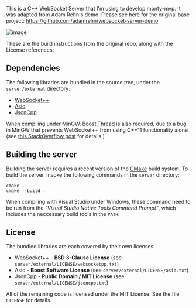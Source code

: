 This is a C++ WebSocket Server that I'm using to develop monty-mvp. It was adapted from Adam Rehn's demo. Please see here for the original base project: https://github.com/adamrehn/websocket-server-demo


![image](https://user-images.githubusercontent.com/63464503/165118815-67073ec8-e063-4804-88fe-2c9494db6b03.png)







These are the build instructions from the original repo, along with the License references:


Dependencies
------------

The following libraries are bundled in the source tree, under the `server/external` directory:

- [WebSocket++](https://github.com/zaphoyd/websocketpp)
- [Asio](http://think-async.com/)
- [JsonCpp](https://github.com/open-source-parsers/jsoncpp)

When compiling under MinGW, [Boost.Thread](http://www.boost.org/doc/libs/release/libs/thread/) is also required, due to a bug in MinGW that prevents WebSocket++ from using C++11 functionality alone (see [this StackOverflow post](http://stackoverflow.com/questions/33662788/undefined-reference-to-stderrcoperation-canceled-when-compiling-websocketp) for details.)


Building the server
-------------------

Building the server requires a recent version of the [CMake](https://cmake.org/) build system. To build the server, invoke the following commands in the `server` directory:

```
cmake .
cmake --build .
```

When compiling with Visual Studio under Windows, these command need to be run from the *"Visual Studio Native Tools Command Prompt"*, which includes the neccessary build tools in the `PATH`.


License
-------

The bundled libraries are each covered by their own licenses:

- WebSocket++ - **BSD 3-Clause License** (see `server/external/LICENSE/websocketpp.txt`)
- Asio - **Boost Software License** (see `server/external/LICENSE/asio.txt`)
- JsonCpp - **Public Domain / MIT License** (see `server/external/LICENSE/jsoncpp.txt`)

All of the remaining code is licensed under the MIT License. See the file `LICENSE` for details.
